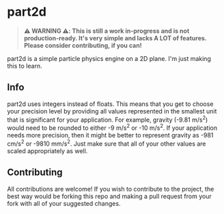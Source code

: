 # part2d

> **⚠️ WARNING ⚠️: This is still a work in-progress and is not production-ready. It's very simple and lacks A LOT of features. Please consider contributing, if you can!**

part2d is a simple particle physics engine on a 2D plane. I'm just making this to learn.

## Info

part2d uses integers instead of floats. This means that you get to choose your precision level by providing all values represented in the smallest unit that is significant for your application. For example, gravity (-9.81 m/s<sup>2</sup>) would need to be rounded to either -9 m/s<sup>2</sup> or -10 m/s<sup>2</sup>. If your application needs more precision, then it might be better to represent gravity as -981 cm/s<sup>2</sup> or -9810 mm/s<sup>2</sup>. Just make sure that all of your other values are scaled appropriately as well.

## Contributing

All contributions are welcome! If you wish to contribute to the project, the best way would be forking this repo and making a pull request from your fork with all of your suggested changes.
